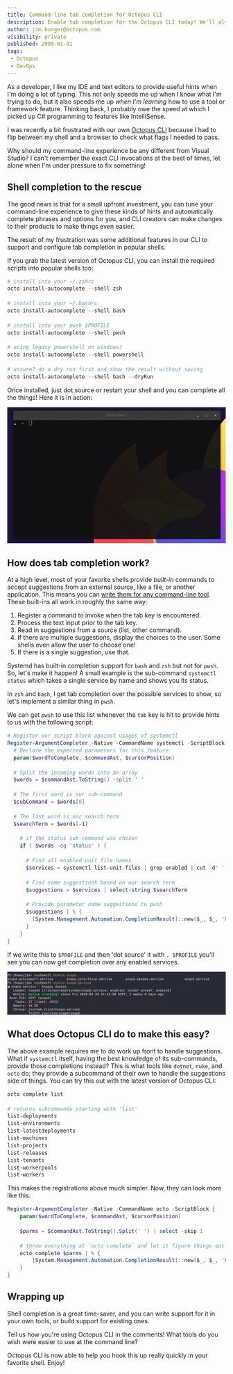 ```yaml
---
title: Command-line tab completion for Octopus CLI
description: Enable tab completion for the Octopus CLI today! We'll also dive into how shell completion works in some popular shell environments.
author: jim.burger@octopus.com
visibility: private
published: 2999-01-01
tags:
 - Octopus
 - DevOps
---
```


As a developer, I like my IDE and text editors to provide useful hints when I'm doing a lot of typing. This not only speeds me up when I know what I'm trying to do, but it also speeds me up _when I'm learning_ how to use a tool or framework feature. Thinking back, I probably owe the speed at which I picked up C# programming to features like IntelliSense.

I was recently a bit frustrated with our own [Octopus CLI](https://octopus.com/downloads/octopuscli) because I had to flip between my shell and a browser to check what flags I needed to pass.

Why should my command-line experience be any different from Visual Studio? I can't remember the exact CLI invocations at the best of times, let alone when I'm under pressure to fix something!

## Shell completion to the rescue

The good news is that for a small upfront investment, you can tune your command-line experience to give these kinds of hints and automatically complete phrases and options for you, and CLI creators can make changes to their products to make things even easier.

The result of my frustration was some additional features in our CLI to support and configure tab completion in popular shells.

If you grab the latest version of Octopus CLI, you can install the required scripts into popular shells too:

```powershell
# install into your ~/.zshrc
octo install-autocomplete --shell zsh

# install into your ~/.bashrc
octo install-autocomplete --shell bash

# install into your pwsh $PROFILE
octo install-autocomplete --shell pwsh

# using legacy powershell on windows?
octo install-autocomplete --shell powershell

# unsure? do a dry run first and show the result without saving
octo install-autocomplete --shell bash --dryRun
```

Once installed, just dot source or restart your shell and you can complete all the things! Here it is in action:

![animation of octo CLI using Zsh tab completion](octo-complete.gif)

## How does tab completion work?

At a high level, most of your favorite shells provide _built-in_ commands to accept suggestions from an external source, like a file, or another application. This means you can [write them for any command-line tool](https://www.cyberciti.biz/faq/add-bash-auto-completion-in-ubuntu-linux). These built-ins all work in roughly the same way:

1. Register a command to invoke when the tab key is encountered.
2. Process the text input prior to the tab key.
3. Read in suggestions from a source (list, other command).
4. If there are multiple suggestions, display the choices to the user. Some shells even allow the user to choose one!
5. If there is a single suggestion, use that.

Systemd has built-in completion support for `bash` and `zsh` but not for `pwsh`. So, let's make it happen! A small example is the sub-command `systemctl status` which takes a single service by name and shows you its status.

In `zsh` and `bash`, I get tab completion over the possible services to show, so let's implement a similar thing in `pwsh`.

We can get `pwsh` to use this list whenever the `tab` key is hit to provide hints to us with the following script:

```powershell
# Register our script block against usages of systemctl
Register-ArgumentCompleter -Native -CommandName systemctl -ScriptBlock {
  # Declare the expected parameters for this feature
  param($wordToComplete, $commandAst, $cursorPosition)

  # Split the incoming words into an array
  $words = $commandAst.ToString() -split ' '

  # The first word is our sub-command
  $subCommand = $words[0]

  # The last word is our search term
  $searchTerm = $words[-1]

    # if the status sub-command was chosen
    if ( $words -eq 'status' ) {

      # Find all enabled unit file names
      $services = systemctl list-unit-files | grep enabled | cut -d' ' -f1

      # Find some suggestions based on our search term
      $suggestions = $services | select-string $searchTerm

      # Provide parameter name suggestions to pwsh
      $suggestions | % {
        [System.Management.Automation.CompletionResult]::new($_, $_, 'ParameterName', $_)
      }
    }
}
```

If we write this to `$PROFILE` and then 'dot source' it with `. $PROFILE` you'll see you can now get completion over any enabled services.

![demonstrating tab completion in pwsh for systemctl status](systemctl-pwsh.png)

## What does Octopus CLI do to make this easy?

The above example requires me to do work up front to handle suggestions. What if `systemctl` itself, having the best knowledge of its sub-commands, provide those completions instead? This is what tools like `dotnet`, `nuke`, and `octo` do; they provide a subcommand of their own to handle the suggestions side of things. You can try this out with the latest version of Octopus CLI:

```powershell
octo complete list

# returns subcommands starting with 'list'
list-deployments
list-environments
list-latestdeployments
list-machines
list-projects
list-releases
list-tenants
list-workerpools
list-workers
```

This makes the registrations above much simpler. Now, they can look more like this:

```powershell
Register-ArgumentCompleter -Native -CommandName octo -ScriptBlock {
    param($wordToComplete, $commandAst, $cursorPosition)

    $parms = $commandAst.ToString().Split(' ') | select -skip 1

    # throw everything at `octo complete` and let it figure things out
    octo complete $parms | % {
        [System.Management.Automation.CompletionResult]::new($_, $_, 'ParameterName', $_)
    }
}
```

## Wrapping up

Shell completion is a great time-saver, and you can write support for it in your own tools, or build support for existing ones.

Tell us how you're using Octopus CLI in the comments! What tools do you wish were easier to use at the command line?

Octopus CLI is now able to help you hook this up really quickly in your favorite shell. Enjoy!
